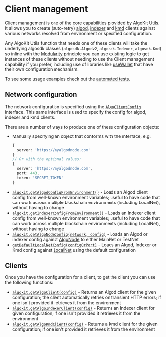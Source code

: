 # Client management

Client management is one of the core capabilities provided by AlgoKit Utils. It allows you to create (auto-retry) [algod](https://developer.algorand.org/docs/rest-apis/algod), [indexer](https://developer.algorand.org/docs/rest-apis/indexer) and [kmd](https://developer.algorand.org/docs/rest-apis/kmd) clients against various networks resolved from environment or specified configuration.

Any AlgoKit Utils function that needs one of these clients will take the underlying algosdk classes (`algosdk.Algodv2`, `algosdk.Indexer`, `algosdk.Kmd`) so inline with the [Modularity](../README.md#core-principles) principle you can use existing logic to get instances of these clients without needing to use the Client management capability if you prefer, including use of libraries like [useWallet](https://github.com/TxnLab/use-wallet) that have their own configuration mechanism.

To see some usage examples check out the [automated tests](../../src/network-client.spec.ts).

## Network configuration

The network configuration is specified using the [`AlgoClientConfig`](../code/interfaces/types_network_client.AlgoClientConfig.md) interface. This same interface is used to specify the config for algod, indexer and kmd clients.

There are a number of ways to produce one of these configuration objects:

- Manually specifying an object that conforms with the interface, e.g.
  ```typescript
  {
    server: 'https://myalgodnode.com'
  }
  // Or with the optional values:
  {
    server: 'https://myalgodnode.com',
    port: 443,
    token: 'SECRET_TOKEN'
  }
  ```
- [`algokit.getAlgodConfigFromEnvironment()`](../code/modules/index.md#getalgodconfigfromenvironment) - Loads an Algod client config from well-known environment variables; useful to have code that can work across multiple blockchain environments (including LocalNet), without having to change
- [`algokit.getIndexerConfigFromEnvironment()`](../code/modules/index.md#getindexerconfigfromenvironment) - Loads an Indexer client config from well-known environment variables; useful to have code that can work across multiple blockchain environments (including LocalNet), without having to change
- [`algokit.getAlgoNodeConfig(network, config)`](../code/modules/index.md#getalgo) - Loads an Algod or indexer config against [AlgoNode](https://algonode.io/api/) to either MainNet or TestNet
- [`getDefaultLocalNetConfig(configOrPort)`](../code/modules/index.md#getdefaultlocalnetconfig) - Loads an Algod, Indexer or Kmd config against [LocalNet](https://github.com/algorandfoundation/algokit-cli/blob/main/docs/features/localnet.md) using the default configuration

## Clients

Once you have the configuration for a client, to get the client you can use the following functions:

- [`algokit.getAlgoClient(config)`](../code/modules/index.md#getalgoclient) - Returns an Algod client for the given configuration; the client automatically retries on transient HTTP errors; if one isn't provided it retrieves it from the environment
- [`algokit.getAlgoIndexerClient(config)`](../code/modules/index.md#getalgoindexerclient) - Returns an Indexer client for given configuration; if one isn't provided it retrieves it from the environment
- [`algokit.getAlgoKmdClient(config)`](../code/modules/index.md#getalgokmdclient) - Returns a Kmd client for the given configuration; if one isn't provided it retrieves it from the environment
